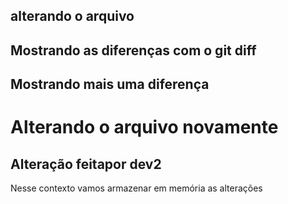 ## alterando o arquivo
## Mostrando as diferenças com o git diff
## Mostrando mais uma diferença
<h1> Alterando o arquivo novamente </h1>
<h2> Alteração feitapor dev2 </h2>
Nesse contexto vamos armazenar em memória as alterações
